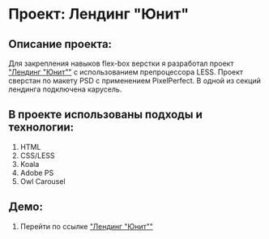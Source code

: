 # Проект: Лендинг "Юнит"
## Описание проекта:
Для закрепления навыков flex-box верстки я разработал проект ["Лендинг "Юнит""](https://msilkov.github.io/project-UNIT/#) с использованием препроцессора LESS. Проект сверстан по макету PSD с применением PixelPerfect. В одной из секций лендинга подключена карусель.

## В проекте использованы подходы и технологии:
1. HTML
2. CSS/LESS
3. Koala
4. Adobe PS
5. Owl Carousel

## Демо:
1. Перейти по ссылке ["Лендинг "Юнит""](https://msilkov.github.io/project-UNIT/#)
